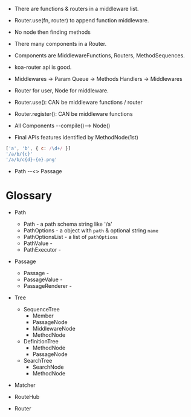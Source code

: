 * There are functions & routers in a middleware list.
* Router.use(fn, router) to append function middleware.
* No node then finding methods

* There many components in a Router.
* Components are MiddlewareFunctions, Routers, MethodSequences.

* koa-router api is good.

* Middlewares -> Param Queue -> Methods Handlers -> Middlewares

* Router for user, Node for middleware.

* Router.use(): CAN be middleware functions / router
* Router.register(): CAN be middleware functions

* All Components --compile()--> Node()
* Final APIs features identified by MethodNode(1st)

```js
['a', 'b', { c: /\d+/ }]
'/a/b/{c}'
'/a/b/c{d}-{e}.png'
```

* Path --<> Passage

# Glossary

* Path
	* Path - a path schema string like '/a'
	* PathOptions - a object with `path` & optional string `name`
	* PathOptionsList - a list of `pathOptions`
	* PathValue -
	* PathExecutor -

* Passage
	* Passage -
	* PassageValue -
	* PassageRenderer -

* Tree
	* SequenceTree
		* Member
		* PassageNode
		* MiddlewareNode
		* MethodNode
	* DefinitionTree
		* MethodNode
		* PassageNode
	* SearchTree
		* SearchNode
		* MethodNode

* Matcher
* RouteHub
* Router